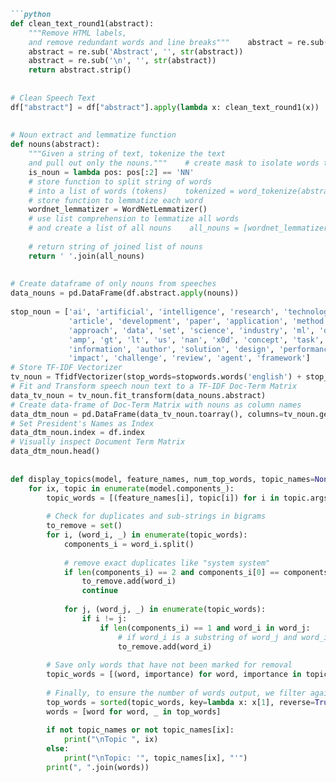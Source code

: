 ````markdown
```python
def clean_text_round1(abstract):  
    """Remove HTML labels,  
    and remove redundant words and line breaks"""    abstract = re.sub('<[^>]+>', '', str(abstract))  
    abstract = re.sub('Abstract', '', str(abstract))  
    abstract = re.sub('\n', '', str(abstract))  
    return abstract.strip()  
  
  
# Clean Speech Text  
df["abstract"] = df["abstract"].apply(lambda x: clean_text_round1(x))  
  
  
# Noun extract and lemmatize function  
def nouns(abstract):  
    """Given a string of text, tokenize the text  
    and pull out only the nouns."""    # create mask to isolate words that are nouns  
    is_noun = lambda pos: pos[:2] == 'NN'  
    # store function to split string of words  
    # into a list of words (tokens)    tokenized = word_tokenize(abstract)  
    # store function to lemmatize each word  
    wordnet_lemmatizer = WordNetLemmatizer()  
    # use list comprehension to lemmatize all words  
    # and create a list of all nouns    all_nouns = [wordnet_lemmatizer.lemmatize(word) for (word, pos) in pos_tag(tokenized) if is_noun(pos)]  
  
    # return string of joined list of nouns  
    return ' '.join(all_nouns)  
  
  
# Create dataframe of only nouns from speeches  
data_nouns = pd.DataFrame(df.abstract.apply(nouns))  
  
stop_noun = ['ai', 'artificial', 'intelligence', 'research', 'technology', 'learning', 'machine', 'technique',  
             'article', 'development', 'paper', 'application', 'method', 'deep', 'algorithm', 'problem', 'model',  
             'approach', 'data', 'set', 'science', 'industry', 'ml', 'dl', 'field', 'use', 'study', 'analysis',  
             'amp', 'gt', 'lt', 'us', 'nan', 'x0d', 'concept', 'task', 'issue', 'computer', 'knowledge', 'management',  
             'information', 'author', 'solution', 'design', 'performance', 'result', 'search', 'function', 'process',  
             'impact', 'challenge', 'review', 'agent', 'framework']  
# Store TF-IDF Vectorizer  
tv_noun = TfidfVectorizer(stop_words=stopwords.words('english') + stop_noun, ngram_range=(1, 2), max_df=.8, min_df=.01)  
# Fit and Transform speech noun text to a TF-IDF Doc-Term Matrix  
data_tv_noun = tv_noun.fit_transform(data_nouns.abstract)  
# Create data-frame of Doc-Term Matrix with nouns as column names  
data_dtm_noun = pd.DataFrame(data_tv_noun.toarray(), columns=tv_noun.get_feature_names_out())  
# Set President's Names as Index  
data_dtm_noun.index = df.index  
# Visually inspect Document Term Matrix  
data_dtm_noun.head()  
  
  
def display_topics(model, feature_names, num_top_words, topic_names=None):  
    for ix, topic in enumerate(model.components_):  
        topic_words = [(feature_names[i], topic[i]) for i in topic.argsort()[:-num_top_words * 3 - 1:-1]]  
  
        # Check for duplicates and sub-strings in bigrams  
        to_remove = set()  
        for i, (word_i, _) in enumerate(topic_words):  
            components_i = word_i.split()  
  
            # remove exact duplicates like "system system"  
            if len(components_i) == 2 and components_i[0] == components_i[1]:  
                to_remove.add(word_i)  
                continue  
  
            for j, (word_j, _) in enumerate(topic_words):  
                if i != j:  
                    if len(components_i) == 1 and word_i in word_j:  
                        # if word_i is a substring of word_j and word_i is not a bigram, then word_i should be removed  
                        to_remove.add(word_i)  
  
        # Save only words that have not been marked for removal
        topic_words = [(word, importance) for word, importance in topic_words if word not in to_remove]  
  
        # Finally, to ensure the number of words output, we filter again
        top_words = sorted(topic_words, key=lambda x: x[1], reverse=True)[:num_top_words]  
        words = [word for word, _ in top_words]  
  
        if not topic_names or not topic_names[ix]:  
            print("\nTopic ", ix)  
        else:  
            print("\nTopic: '", topic_names[ix], "'")  
        print(", ".join(words))
````